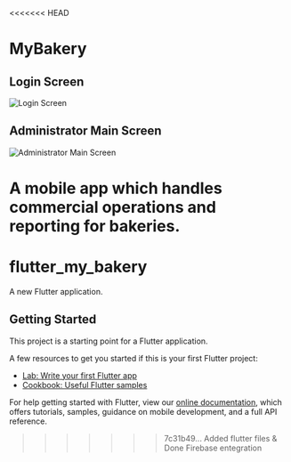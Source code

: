 <<<<<<< HEAD
# MyBakery
## Login Screen
![Login Screen](https://i.imgur.com/E63lzYy.png)

## Administrator Main Screen
![Administrator Main Screen](https://i.imgur.com/mZpag7t.png)

A mobile app which handles commercial operations and reporting for bakeries.
=======
# flutter_my_bakery

A new Flutter application.

## Getting Started

This project is a starting point for a Flutter application.

A few resources to get you started if this is your first Flutter project:

- [Lab: Write your first Flutter app](https://flutter.dev/docs/get-started/codelab)
- [Cookbook: Useful Flutter samples](https://flutter.dev/docs/cookbook)

For help getting started with Flutter, view our
[online documentation](https://flutter.dev/docs), which offers tutorials,
samples, guidance on mobile development, and a full API reference.
>>>>>>> 7c31b49... Added flutter files & Done Firebase entegration
